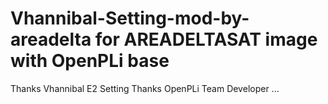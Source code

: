 # Vhannibal-Setting-mod-by-areadelta for AREADELTASAT image with OpenPLi base

Thanks Vhannibal E2 Setting
Thanks OpenPLi Team Developer ...
